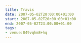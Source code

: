 ```yaml
---
title: Travis
date: 2007-05-02T20:00:00+01:00
start: 2007-05-02T20:00:00+01:00
end: 2007-05-02T23:00:00+01:00
tags:
- venue:849vqhm8+hq
---
```

